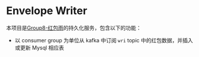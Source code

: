 # Envelope Writer

本项目是[Group8-红包雨](https://github.com/ohroffen/Envelope)的持久化服务，包含以下的功能：
- 以 consumer group 为单位从 kafka 中订阅 `wri` topic 中的红包数据，并插入或更新 Mysql 相应表
